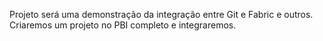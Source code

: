 Projeto será uma demonstração da integração entre Git e Fabric e outros.
Criaremos um projeto no PBI completo e integraremos.